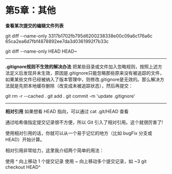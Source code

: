 # 第5章：其他

**查看某次提交的编辑文件列表**

git diff --name-only 3317b1702fb795d6200238338e00c09a6c176a6c 65ca2ea6d7fbf4878892ee7da3d0361992f7b33c

git diff --name-only HEAD HEAD~

---

**.gitignore规则不生效的解决办法**
把某些目录或文件加入忽略规则，按照上述方法定义后发现并未生效，原因是.gitignore只能忽略那些原来没有被追踪的文件，如果某些文件已经被纳入了版本管理中，则修改.gitignore是无效的。那么解决方法就是先把本地缓存删除（改变成未被追踪状态），然后再提交：

git rm -r --cached .
git add .
git commit -m 'update .gitignore'

---

**相对引用**
如果想看 HEAD 指向，可以通过 cat .git/HEAD 查看

通过哈希值指定提交记录很不方便，所以 Git 引入了相对引用。这个就很厉害了!

使用相对引用的话，你就可以从一个易于记忆的地方（比如 bugFix 分支或 HEAD）开始计算。

相对引用非常给力，这里我介绍两个简单的用法：

使用 ^ 向上移动 1 个提交记录
使用 ~<num> 向上移动多个提交记录，如 ~3
git checkout HEAD^